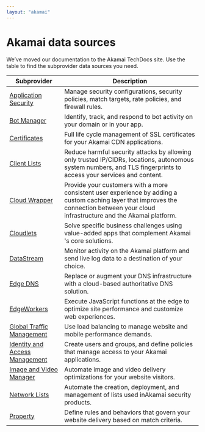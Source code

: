 ```yaml
---
layout: "akamai"
---
```


# Akamai data sources

We’ve moved our documentation to the Akamai TechDocs site. Use the table to find the subprovider data sources you need.

| Subprovider                                                                                       | Description                                                                                          |
|---------------------------------------------------------------------------------------------------|------------------------------------------------------------------------------------------------------|
| [Application Security](https://techdocs.akamai.com/terraform/v5.4/docs/appsec-datasources)        | Manage security configurations, security policies, match targets, rate policies, and firewall rules. |
| [Bot Manager](https://techdocs.akamai.com/terraform/v5.4/docs/botman-datasources)                 | Identify, track, and respond to bot activity on your domain or in your app.                          |
| [Certificates](https://techdocs.akamai.com/terraform/v5.4/docs/cps-datasources)                   | Full life cycle management of SSL certificates for your ​Akamai​ CDN applications.                   |
| [Client Lists](https://techdocs.akamai.com/terraform/v5.4/docs/cli-data-sources)                  | Reduce harmful security attacks by allowing only trusted IP/CIDRs, locations, autonomous system numbers, and TLS fingerprints to access your services and content.|
| [Cloud Wrapper](https://techdocs.akamai.com/terraform/v5.4/docs/cw-data-sources)                  | Provide your customers with a more consistent user experience by adding a custom caching layer that improves the connection between your cloud infrastructure and the Akamai platform.|
| [Cloudlets](https://techdocs.akamai.com/terraform/v5.4/docs/cl-datasources)                       | Solve specific business challenges using value-added apps that complement ​Akamai​'s core solutions. |
| [DataStream](https://techdocs.akamai.com/terraform/v5.4/docs/ds-datasources)                      | Monitor activity on the ​Akamai​ platform and send live log data to a destination of your choice.    |
| [Edge DNS](https://techdocs.akamai.com/terraform/v5.4/docs/edns-datasources)                      | Replace or augment your DNS infrastructure with a cloud-based authoritative DNS solution.            |
| [EdgeWorkers](https://techdocs.akamai.com/terraform/v5.4/docs/ew-datasources)                     | Execute JavaScript functions at the edge to optimize site performance and customize web experiences. |
| [Global Traffic Management](https://techdocs.akamai.com/terraform/v5.4/docs/gtm-datasources)      | Use load balancing to manage website and mobile performance demands.                                 |
| [Identity and Access Management](https://techdocs.akamai.com/terraform/v5.4/docs/iam-datasources) | Create users and groups, and define policies that manage access to your Akamai applications.         |
| [Image and Video Manager](https://techdocs.akamai.com/terraform/v5.4/docs/ivm-datasources)        | Automate image and video delivery optimizations for your website visitors.                           |
| [Network Lists](https://techdocs.akamai.com/terraform/v5.4/docs/nl-datasources)                   | Automate the creation, deployment, and management of lists used in ​Akamai​ security products.       |
| [Property](https://techdocs.akamai.com/terraform/v5.4/docs/pm-datasources)                        | Define rules and behaviors that govern your website delivery based on match criteria.                |
